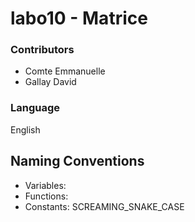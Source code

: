 # labo10 - Matrice

### Contributors
* Comte Emmanuelle
* Gallay David

### Language
English

## Naming Conventions
* Variables:
* Functions:
* Constants: SCREAMING_SNAKE_CASE